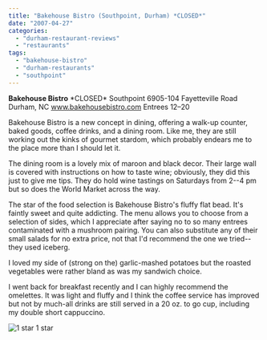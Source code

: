 ```yaml
---
title: "Bakehouse Bistro (Southpoint, Durham) *CLOSED*"
date: "2007-04-27"
categories:
  - "durham-restaurant-reviews"
  - "restaurants"
tags:
  - "bakehouse-bistro"
  - "durham-restaurants"
  - "southpoint"
---
```


**Bakehouse Bistro** \*CLOSED\* Southpoint 6905-104 Fayetteville Road Durham, NC www.bakehousebistro.com Entrees $12–$20

Bakehouse Bistro is a new concept in dining, offering a walk-up counter, baked goods, coffee drinks, and a dining room. Like me, they are still working out the kinks of gourmet stardom, which probably endears me to the place more than I should let it.

The dining room is a lovely mix of maroon and black decor. Their large wall is covered with instructions on how to taste wine; obviously, they did this just to give me tips. They do hold wine tastings on Saturdays from 2--4 pm but so does the World Market across the way.

The star of the food selection is Bakehouse Bistro's fluffy flat bead. It's faintly sweet and quite addicting. The menu allows you to choose from a selection of sides, which I appreciate after saying no to so many entrees contaminated with a mushroom pairing. You can also substitute any of their small salads for no extra price, not that I'd recommend the one we tried--they used iceberg.

I loved my side of (strong on the) garlic-mashed potatoes but the roasted vegetables were rather bland as was my sandwich choice.

I went back for breakfast recently and I can highly recommend the omelettes. It was light and fluffy and I think the coffee service has improved but not by much-all drinks are still served in a 20 oz. to go cup, including my double short cappuccino.




<div class="caption">

![1 star](http://s3.amazonaws.com/thegourmez-wpmedia/2009/04/rating_olive1.gif "rating_olive1") 1 star</div>

